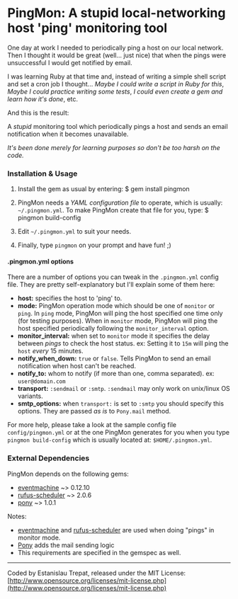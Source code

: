 # PingMon: A stupid local-networking host 'ping' monitoring tool

One day at work I needed to periodically ping a host on our local network. Then I
thought it would be great (well... just nice) that when the pings were unsuccessful
I would get notified by email.

I was learning Ruby at that time and, instead of writing a simple shell script and set a cron job
I thought... *Maybe I could write a script in Ruby for this*, *Maybe I could practice
writing some tests*, *I could even create a gem and learn how it's done*, etc.

And this is the result:

A *stupid* monitoring tool which periodically pings a host and sends an email
notification when it becomes unavailable.

*It's been done merely for learning purposes so don't be too harsh on the code.*

### Installation & Usage

1. Install the gem as usual by entering:
        $ gem install pingmon

2. PingMon needs a *YAML configuration file* to operate, which is usually:
`~/.pingmon.yml`. To make PingMon create that file for you, type:
        $ pingmon build-config

3. Edit `~/.pingmon.yml` to suit your needs.

4. Finally, type `pingmon` on your prompt and have fun! ;)

#### .pingmon.yml options

There are a number of options you can tweak in the `.pingmon.yml` config file. They
are pretty self-explanatory but I'll explain some of them here:

- **host:** specifies the host to 'ping' to.
- **mode:** PingMon operation mode which should be one of `monitor` or `ping`. In
`ping` mode, PingMon will ping the host specified one time only (for testing
purposes). When in `monitor` mode, PingMon will ping the host specified periodically
following the `monitor_interval` option.
- **monitor_interval:** when set to `monitor` mode it specifies the delay between
*pings* to check the host status. ex: Setting it to `15m` will ping the `host`
*every* 15 minutes.
- **notify_when_down:** `true` or `false`. Tells PingMon to send an email notification
when host can't be reached.
- **notify_to:** whom to notify (if more than one, comma separated). ex: `user@domain.com`
- **transport:** `:sendmail` or `:smtp`. `:sendmail` may only work on unix/linux OS
variants.
- **smtp_options:** when `transport:` is set to `:smtp` you should specify this
options. They are passed *as is* to `Pony.mail` method.

For more help, please take a look at the sample config file `config/pingmon.yml` or
at the one PingMon generates for you when you type `pingmon build-config` which is
usually located at: `$HOME/.pingmon.yml`.

### External Dependencies

PingMon depends on the following gems:

- [eventmachine](http://github.com/eventmachine/eventmachine) ~> 0.12.10
- [rufus-scheduler](http://github.com/jmettraux/rufus-scheduler) ~> 2.0.6
- [pony](http://github.com/adamwiggins/pony) ~> 1.0.1

Notes:

- [eventmachine](http://github.com/eventmachine/eventmachine) and [rufus-scheduler](http://github.com/jmettraux/rufus-scheduler) are used when doing "pings" in monitor mode.
- [Pony](http://github.com/adamwiggins/pony) adds the mail sending logic
- This requirements are specified in the gemspec as well.

---

Coded by Estanislau Trepat, released under the MIT License: [http://www.opensource.org/licenses/mit-license.php](http://www.opensource.org/licenses/mit-license.php)

